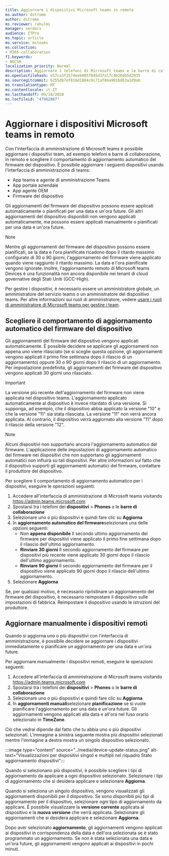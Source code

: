 ```yaml
---
title: Aggiornare i dispositivi Microsoft teams in remoto
ms.author: dstrome
author: dstrome
ms.reviewer: rahulmi
manager: serdars
audience: ITPro
ms.topic: article
ms.service: msteams
ms.collection:
- M365-collaboration
f1.keywords:
- NOCSH
localization_priority: Normal
description: Aggiornare i telefoni di Microsoft teams e le barre di collaborazione in remoto usando l'interfaccia di amministrazione Teams
ms.openlocfilehash: e57ca3f357deeb005f845d37a17c4b20db5d2035
ms.sourcegitcommit: b255db7ef816d1884c9c71af86a901bd83a1d9ab
ms.translationtype: MT
ms.contentlocale: it-IT
ms.lasthandoff: 09/18/2020
ms.locfileid: "47962887"
---
```

# <a name="update-microsoft-teams-devices-remotely"></a>Aggiornare i dispositivi Microsoft teams in remoto

Con l'interfaccia di amministrazione di Microsoft teams è possibile aggiornare i dispositivi team, ad esempio telefoni e barre di collaborazione, in remoto e scegliere il comportamento di aggiornamento automatico del firmware del dispositivo. È possibile aggiornare i seguenti dispositivi usando l'interfaccia di amministrazione di teams:

- App teams e agente di amministrazione Teams
- App portale aziendale
- App agente OEM
- Firmware del dispositivo

Gli aggiornamenti del firmware del dispositivo possono essere applicati automaticamente o pianificati per una data e un'ora future. Gli altri aggiornamenti del dispositivo disponibili non vengono applicati automaticamente, ma possono essere applicati manualmente o pianificati per una data e un'ora future.

> [!NOTE]
> Mentre gli aggiornamenti del firmware del dispositivo possono essere pianificati, se la data e l'ora pianificate ricadono dopo il ritardo massimo configurato di 30 o 90 giorni, l'aggiornamento del firmware viene applicato quando viene raggiunto il ritardo massimo. La data e l'ora pianificate vengono ignorate. Inoltre, l'aggiornamento remoto di Microsoft teams Devices è una funzionalità non ancora disponibile nei tenant di cloud governative degli Stati Uniti (GCC-High).

Per gestire i dispositivi, è necessario essere un amministratore globale, un amministratore del servizio teams o un amministratore del dispositivo teams. Per altre informazioni sui ruoli di amministratore, vedere [usare i ruoli di amministratore di Microsoft teams per gestire i team](../using-admin-roles.md).

## <a name="choose-automatic-device-firmware-update-behavior"></a>Scegliere il comportamento di aggiornamento automatico del firmware del dispositivo

Gli aggiornamenti del firmware del dispositivo vengono applicati automaticamente. È possibile decidere se applicare gli aggiornamenti non appena uno viene rilasciato (se si sceglie questa opzione, gli aggiornamenti vengono applicati il primo fine settimana dopo il rilascio di un aggiornamento) oppure 30 o 90 giorni dopo il rilascio di un aggiornamento. Per impostazione predefinita, gli aggiornamenti del firmware del dispositivo vengono applicati 30 giorni uno rilasciato.

> [!IMPORTANT]
> La versione più recente dell'aggiornamento del firmware non viene applicata nel dispositivo teams. L'aggiornamento applicato automaticamente al dispositivo è invece ritardato di una versione. Si supponga, ad esempio, che il dispositivo abbia applicato la versione "10" e che la versione "11" sia stata rilasciata. La versione "11" non verrà ancora applicata. Al contrario, il dispositivo verrà aggiornato alla versione "11" dopo il rilascio della versione "12".

> [!NOTE]
> Alcuni dispositivi non supportano ancora l'aggiornamento automatico del firmware. L'applicazione delle impostazioni di aggiornamento automatico del firmware nei dispositivi che non supportano gli aggiornamenti automatici non influirà su tali dispositivi. Per altre informazioni sul fatto che il dispositivo supporti gli aggiornamenti automatici del firmware, contattare il produttore del dispositivo.

Per scegliere il comportamento di aggiornamento automatico per i dispositivi, eseguire le operazioni seguenti:

1. Accedere all'interfaccia di amministrazione di Microsoft teams visitando https://admin.teams.microsoft.com
2. Spostarsi tra i telefoni dei **dispositivi**  >  **Phones** o le **barre di collaborazione**
3. Selezionare uno o più dispositivi e quindi fare clic su **Aggiorna**
4. In **aggiornamento automatico del firmware**selezionare una delle opzioni seguenti:
    - Non **appena disponibile** Il secondo ultimo aggiornamento del firmware per dispositivi viene applicato il primo fine settimana dopo il rilascio dell'ultimo aggiornamento.
    - **Rinviare 30 giorni** Il secondo aggiornamento del firmware per dispositivi più recente viene applicato 30 giorni dopo il rilascio dell'ultimo aggiornamento.
    - **Rinviare 90 giorni** Il secondo aggiornamento del firmware per il dispositivo viene applicato 90 giorni dopo il rilascio dell'ultimo aggiornamento.
5. Selezionare **Aggiorna**

Se, per qualsiasi motivo, è necessario ripristinare un aggiornamento del firmware del dispositivo, è necessario reimpostare il dispositivo sulle impostazioni di fabbrica. Reimpostare il dispositivo usando le istruzioni del produttore.  

## <a name="manually-update-remote-devices"></a>Aggiornare manualmente i dispositivi remoti

Quando si aggiorna uno o più dispositivi con l'interfaccia di amministrazione, è possibile decidere se aggiornare i dispositivi immediatamente o pianificare un aggiornamento per una data e un'ora future.

Per aggiornare manualmente i dispositivi remoti, eseguire le operazioni seguenti:

1. Accedere all'interfaccia di amministrazione di Microsoft teams visitando https://admin.teams.microsoft.com
2. Spostarsi tra i telefoni dei **dispositivi**  >  **Phones** o le **barre di collaborazione**
3. Selezionare uno o più dispositivi e quindi fare clic su **Aggiorna**
4. In **aggiornamenti manuali**selezionare **pianificazione** se si vuole pianificare l'aggiornamento per una data e un'ora future. Gli aggiornamenti vengono applicati alla data e all'ora nel fuso orario selezionato in **TimeZone**.

Ciò che vedrai dipende dal fatto che tu abbia uno o più dispositivi selezionati. L'immagine a sinistra seguente mostra più dispositivi selezionati mentre l'immagine a destra mostra un singolo dispositivo selezionato.

:::image type="content" source="../media/device-update-status.png" alt-text="Visualizzazioni per dispositivi singoli e multipli nel riquadro Stato aggiornamento dispositivi":::

Quando si selezionano più dispositivi, è possibile scegliere i tipi di aggiornamento da applicare a ogni dispositivo selezionato. Selezionare i tipi di aggiornamento che si desidera applicare e selezionare **Aggiorna**.

Quando si seleziona un singolo dispositivo, vengono visualizzati gli aggiornamenti disponibili per il dispositivo. Se sono disponibili più tipi di aggiornamento per il dispositivo, selezionare ogni tipo di aggiornamento da applicare. È possibile visualizzare la **versione corrente** applicata al dispositivo e la **nuova versione** che verrà applicata. Selezionare gli aggiornamenti che si desidera applicare e selezionare **Aggiorna**.

Dopo aver selezionato **aggiornamento**, gli aggiornamenti vengono applicati ai dispositivi in corrispondenza della data e dell'ora selezionata se è stato programmato un aggiornamento. Se non è stata selezionata una data e un'ora future, gli aggiornamenti vengono applicati ai dispositivi in pochi minuti.
